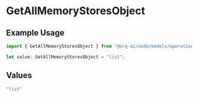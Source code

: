 # GetAllMemoryStoresObject

## Example Usage

```typescript
import { GetAllMemoryStoresObject } from "@orq-ai/node/models/operations";

let value: GetAllMemoryStoresObject = "list";
```

## Values

```typescript
"list"
```